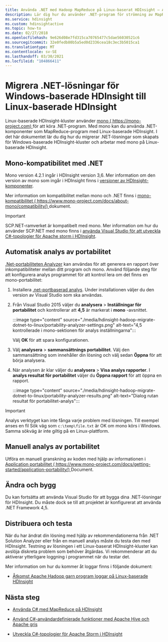 ```yaml
---
title: Använda .NET med Hadoop MapReduce på Linux-baserat HDInsight – Azure
description: Lär dig hur du använder .NET-program för strömning av MapReduce på Linux-baserade HDInsight.
ms.service: hdinsight
ms.custom: hdinsightactive
ms.topic: how-to
ms.date: 02/27/2018
ms.openlocfilehash: 9e626d08e7fd315ca70765477c5dae56030521c6
ms.sourcegitcommit: 32e0fedb80b5a5ed0d2336cea18c3ec3b5015ca1
ms.translationtype: MT
ms.contentlocale: sv-SE
ms.lasthandoff: 03/30/2021
ms.locfileid: "104866411"
---
```

# <a name="migrate-net-solutions-for-windows-based-hdinsight-to-linux-based-hdinsight"></a>Migrera .NET-lösningar för Windows-baserade HDInsight till Linux-baserade HDInsight

Linux-baserade HDInsight-kluster använder [mono ( https://mono-project.com) ](https://mono-project.com) för att köra .NET-program. Med mono kan du använda .NET-komponenter som MapReduce-program med Linux-baserade HDInsight. I det här dokumentet lär du dig hur du migrerar .NET-lösningar som skapats för Windows-baserade HDInsight-kluster och arbetar med mono på Linux-baserade HDInsight.

## <a name="mono-compatibility-with-net"></a>Mono-kompatibilitet med .NET

Mono version 4.2.1 ingår i HDInsight version 3,6. Mer information om den version av mono som ingår i HDInsight finns i [versioner av HDInsight-komponenter](hdinsight-component-versioning.md).

Mer information om kompatibilitet mellan mono och .NET finns i [mono-kompatibilitet ( https://www.mono-project.com/docs/about-mono/compatibility/) ](https://www.mono-project.com/docs/about-mono/compatibility/) dokument.

> [!IMPORTANT]  
> SCP.NET-ramverket är kompatibelt med mono. Mer information om hur du använder SCP.NET med mono finns i [använda Visual Studio för att utveckla C#-topologier för Apache storm i HDInsight](storm/apache-storm-develop-csharp-visual-studio-topology.md).

## <a name="automated-portability-analysis"></a>Automatisk analys av portabilitet

[.Net-portabiliteten Analyzer](https://marketplace.visualstudio.com/items?itemName=ConnieYau.NETPortabilityAnalyzer) kan användas för att generera en rapport över inkompatibiliteter mellan ditt program och mono. Använd följande steg för att konfigurera analys programmet för att kontrol lera om det finns en mono-portabilitet:

1. Installera [.net-portbaserad analys](https://marketplace.visualstudio.com/items?itemName=ConnieYau.NETPortabilityAnalyzer). Under installationen väljer du den version av Visual Studio som ska användas.

2. Från Visual Studio 2015 väljer du __analysera__  >  __Inställningar för portabilitet__ och kontrollerar att __4,5__ är markerat i __mono__ -avsnittet.

    :::image type="content" source="./media/hdinsight-hadoop-migrate-dotnet-to-linux/portability-analyzer-settings.png" alt-text="4,5 kontrollerade i mono-sektionen för analys inställningarna":::

    Välj __OK__ för att spara konfigurationen.

3. Välj __analysera__  >  __sammansättnings portabilitet__. Välj den sammansättning som innehåller din lösning och välj sedan __Öppna__ för att börja analysera.

4. När analysen är klar väljer du __analysera__  >  __Visa analys rapporter__. I __analys resultat för portabilitet__ väljer du __Öppna rapport__ för att öppna en rapport.

    :::image type="content" source="./media/hdinsight-hadoop-migrate-dotnet-to-linux/portability-analyzer-results.png" alt-text="Dialog rutan resultat för portabilitet-analys":::

> [!IMPORTANT]  
> Analys verktyget kan inte fånga varje problem med lösningen. Till exempel anses en fil Sök väg som `c:\temp\file.txt` är OK om mono körs i Windows. Samma sökväg är inte giltig på en Linux-plattform.

## <a name="manual-portability-analysis"></a>Manuell analys av portabilitet

Utföra en manuell granskning av koden med hjälp av informationen i [Application portabilitet ( https://www.mono-project.com/docs/getting-started/application-portability/) ](https://www.mono-project.com/docs/getting-started/application-portability/) Document.

## <a name="modify-and-build"></a>Ändra och bygg

Du kan fortsätta att använda Visual Studio för att bygga dina .NET-lösningar för HDInsight. Du måste dock se till att projektet är konfigurerat att använda .NET Framework 4,5.

## <a name="deploy-and-test"></a>Distribuera och testa

När du har ändrat din lösning med hjälp av rekommendationerna från .NET Solution Analyzer eller från en manuell analys måste du testa den med HDInsight. Testning av lösningen i ett Linux-baserat HDInsight-kluster kan avslöja diskreta problem som behöver åtgärdas. Vi rekommenderar att du aktiverar ytterligare loggning i programmet när du testar det.

Mer information om hur du kommer åt loggar finns i följande dokument:

* [Åtkomst Apache Hadoop garn program loggar på Linux-baserade HDInsight](hdinsight-hadoop-access-yarn-app-logs-linux.md)

## <a name="next-steps"></a>Nästa steg

* [Använda C# med MapReduce på HDInsight](hadoop/apache-hadoop-dotnet-csharp-mapreduce-streaming.md)

* [Använd C#-användardefinierade funktioner med Apache Hive och Apache gris](hadoop/apache-hadoop-hive-pig-udf-dotnet-csharp.md)

* [Utveckla C#-topologier för Apache Storm i HDInsight](storm/apache-storm-develop-csharp-visual-studio-topology.md)
